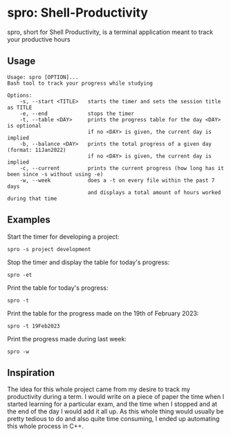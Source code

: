 # spro: Shell-Productivity
spro, short for Shell Productivity, is a terminal application meant to track your productive hours

## Usage
```
Usage: spro [OPTION]...
Bash tool to track your progress while studying

Options:
    -s, --start <TITLE>   starts the timer and sets the session title as TITLE
    -e, --end             stops the timer
    -t, --table <DAY>     prints the progress table for the day <DAY> is optional
                          if no <DAY> is given, the current day is implied
    -b, --balance <DAY>   prints the total progress of a given day (format: 11Jan2022)
                          if no <DAY> is given, the current day is implied
    -c, --current         prints the current progress (how long has it been since -s without using -e)
    -w, --week            does a -t on every file within the past 7 days
                          and displays a total amount of hours worked during that time
```

## Examples

Start the timer for developing a project:

```
spro -s project development
```

Stop the timer and display the table for today's progress:

```
spro -et
```

Print the table for today's progress:

```
spro -t
```

Print the table for the progress made on the 19th of February 2023:

```
spro -t 19Feb2023
```

Print the progress made during last week:

```
spro -w
```

## Inspiration
The idea for this whole project came from my desire to track my productivity during a term. I would write on a piece of paper the time when I started learning for a particular exam, and the time when I stopped and at the end of the day I would add it all up. As this whole thing would usually be pretty tedious to do and also quite time consuming, I ended up automating this whole process in C++.

